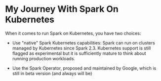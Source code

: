 # My Journey With Spark On Kubernetes

When it comes to run Spark on Kubernetes, you have two choices:

- Use "native" Spark Kubernetes capabilities: Spark can run on clusters managed by Kubernetes since Spark 2.3.
  Kubernetes support is still flagged as experimental but it is sufficiently mature to think about running production workloads.

- Use the Spark Operator, proposed and maintained by Google, which is still in beta version (and always will be)
